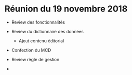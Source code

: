 # Réunion du 19 novembre 2018

- Review des fonctionnalités

- Review du dictionnaire des données
  - Ajout contenu éditorial

- Confection du MCD

- Review règle de gestion

- 